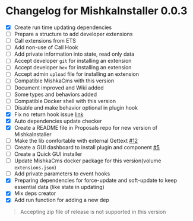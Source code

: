 # Changelog for MishkaInstaller 0.0.3

- [x] Create run time updating dependencies
- [ ] Prepare a structure to add developer extensions
- [ ] Call extensions from ETS
- [ ] Add non-use of Call Hook
- [ ] Add private information into state, read only data
- [ ] Accept developer `git` for installing an extension
- [ ] Accept developer `hex` for installing an extension
- [ ] Accept admin `upload` file for installing an extension
- [ ] Compatible MishkaCms with this version
- [ ] Document improved and Wiki added
- [ ] Some types and behaviors added
- [ ] Compatible Docker shell with this version
- [ ] Disable and make behavior optional in plugin hook
- [x] Fix no return hook issue [link](https://github.com/mishka-group/mishka_installer/commit/efe33e87e53db414932ba841ddbd908357e21bbf#diff-1f6b2c046b76fb543242be7be8b86cb665a746b9e07ec26b5d421f4931534c2fL171)
- [x] Auto dependencies update checker
- [x] Create a README file in Proposals repo for new version of MishkaInstaller
- [ ] Make the lib comfortable with external Gettext [#12](https://github.com/mishka-group/mishka_installer/issues/12)
- [ ] Create a GUI dashboard to install plugin and component [#5](https://github.com/mishka-group/mishka_installer/issues/5)
- [ ] Create a Quick GUI installer
- [ ] Update MishkaCms docker package for this version(volume `extensions.json`)
- [ ] Add private parameters to event hooks
- [x] Preparing dependencies for force-update and soft-update to keep essential data (like state in updating)
- [x] Mix deps creator
- [x] Add run function for adding a new dep

> Accepting zip file of release is not supported in this version